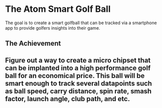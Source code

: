 # The Atom Smart Golf Ball
The goal is to create a smart golfball that can be tracked via a smartphone app to provide golfers insights into their game.

## The Achievement
## Figure out a way to create a micro chipset that can be implanted into a high performance golf ball for an economical price. This ball will be smart enough to track several datapoints such as ball speed, carry distance, spin rate, smash factor, launch angle, club path, and etc.
